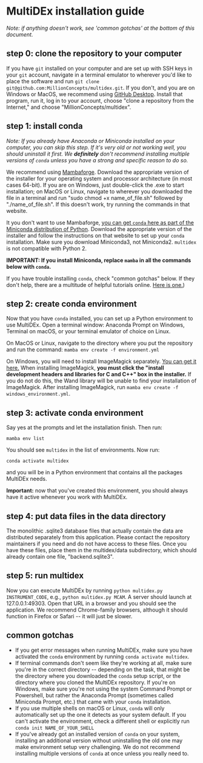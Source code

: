 # MultiDEx installation guide

*Note: if anything doesn't work, see 'common gotchas' at the bottom of this document.*

## step 0: clone the repository to your computer

If you have `git` installed on your computer and are set up with SSH keys 
in your `git` account, navigate in a terminal emulator to wherever you'd 
like to place the software and run `git clone git@github.com:MillionConcepts/multidex.git`.
If you don't, and you are on Windows or MacOS, we recommend using 
[GitHub Desktop](https://desktop.github.com/). Install that program, run it, 
log in to your account, choose "clone a repository from the Internet," and choose 
"MillionConcepts/multidex".

## step 1: install conda

*Note: If you already have Anaconda or Miniconda installed on your computer, you can
skip this step. If it's very old or not working well, you should uninstall it first.
We **definitely** don't recommend installing multiple versions of `conda`
unless you have a strong and specific reason to do so.*

We recommend using [Mambaforge](https://github.com/conda-forge/miniforge). 
Download the appropriate version of the installer for your operating system and 
processor architecture (in most cases 64-bit). If you are on Windows, just double-click
the .exe to start installation; on MacOS or Linux, navigate to wherever you downloaded
the file in a terminal and run "sudo chmod +x name_of_file.sh" followed by 
"./name_of_file.sh". If this doesn't work, try running the commands in that website.

It you don't want to use Mambaforge, 
[you can get `conda` here as part of the Miniconda distribution of Python](https://docs.conda.io/projects/continuumio-conda/en/latest/user-guide/install/index.html).
Download the appropriate version of the installer and follow the instructions on that 
website to set up your `conda` installation. Make sure you download Miniconda3, not 
Miniconda2. `multidex` is not compatible with Python 2.

**IMPORTANT: If you install Miniconda, replace `mamba` in all the commands below with `conda`.**

If you have trouble installing `conda`, check "common gotchas" below. If they don't help, 
there are a multitude of helpful tutorials online. [Here is one.](https://www.youtube.com/watch?v=zL65J9c5_KU))

## step 2: create conda environment

Now that you have `conda` installed, you can set up a Python environment
to use MultiDEx. Open a terminal window: Anaconda Prompt on Windows, Terminal on macOS,
or your terminal emulator of choice on Linux. 

On MacOS or Linux, navigate to the directory where you put the repository and run the command:
`mamba env create -f environment.yml`

On Windows, you will need to install ImageMagick separately. 
[You can get it here.](https://download.imagemagick.org/ImageMagick/download/binaries/ImageMagick-7.0.10-62-Q16-HDRI-x64-dll.exe) 
When installing ImageMagick, **you must click the "install development headers and libraries 
for C and C++" box in the installer.** If you do not do this, the Wand library will be unable 
to find your installation of ImageMagick. After installing ImageMagick, run 
`mamba env create -f windows_environment.yml`.

## step 3: activate conda environment

Say yes at the prompts and let the installation finish. Then run:

`mamba env list`

You should see `multidex` in the list of environments. Now run:

`conda activate multidex`

and you will be in a Python environment that contains all the packages
MultiDEx needs. 

**Important:** now that you've created this environment, you should 
always have it active whenever you work with MultiDEx.

## step 4: put data files in the data directory

The monolithic .sqlite3 database files that actually contain the data are 
distributed separately from this application. Please contact the repository 
maintainers if you need and do not have access to these files. Once you have
these files, place them in the multidex/data subdirectory, which should already
contain one file, "backend.sqlite3".

## step 5: run multidex

Now you can execute MultiDEx by running `python multidex.py INSTRUMENT_CODE`, 
e.g., `python multidex.py MCAM`. A server should launch at 127.0.0.1:49303.
Open that URL in a browser and you should see the application. We recommend
Chrome-family browsers, although it should function in Firefox or Safari --
it will just be slower.

## common gotchas

* If you get error messages when running MultiDEx, 
  make sure you have activated the `conda` environment by running `conda activate multidex`.
* If terminal commands don't seem like they're working at all, make sure you're in 
  the correct directory -- depending on the task, that might be the directory where you
  downloaded the `conda` setup script, or the directory where you cloned the MultiDEx repository.
  If you're on Windows, make sure you're not using the system Command Prompt or Powershell,
  but rather the Anaconda Prompt (sometimes called Miniconda Prompt, etc.) that came with your
  `conda` installation.
* If you use multiple shells on macOS or Linux, `conda` will only 
  automatically set up the one it detects as your system default. If you can't 
  activate the environment, check a different shell or explicitly run `conda init NAME_OF_YOUR_SHELL`
* If you've already got an installed version of `conda` on your system, installing 
  an additional version without uninstalling the old one may make environment setup very 
  challenging. We do not recommend installing multiple versions of `conda` at once 
  unless you really need to.
